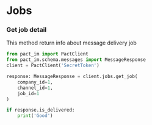# Jobs

### Get job detail
This method return info about message delivery job

```python
from pact_im import PactClient
from pact_im.schema.messages import MessageResponse
client = PactClient('SecretToken')

response: MessageResponse = client.jobs.get_job(
    company_id=1,
    channel_id=1,
    job_id=1
)

if response.is_delivered:
    print('Good')
```